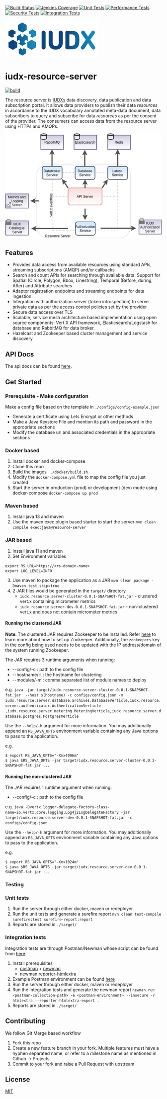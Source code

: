 [![Build Status](https://img.shields.io/jenkins/build?jobUrl=https%3A%2F%2Fjenkins.iudx.io%2Fjob%2Fiudx%2520RS%2520%28master%29%2520pipeline%2F)](https://jenkins.iudx.io/job/iudx%20RS%20(master)%20pipeline/lastBuild/)
[![Jenkins Coverage](https://img.shields.io/jenkins/coverage/jacoco?jobUrl=https%3A%2F%2Fjenkins.iudx.io%2Fjob%2Fiudx%2520RS%2520%28master%29%2520pipeline%2F)](https://jenkins.iudx.io/job/iudx%20RS%20(master)%20pipeline/lastBuild/jacoco/)
[![Unit Tests](https://img.shields.io/jenkins/tests?jobUrl=https%3A%2F%2Fjenkins.iudx.io%2Fjob%2Fiudx%2520RS%2520%28master%29%2520pipeline%2F&label=unit%20tests)](https://jenkins.iudx.io/job/iudx%20RS%20(master)%20pipeline/lastBuild/testReport/)
[![Performance Tests](https://img.shields.io/jenkins/build?jobUrl=https%3A%2F%2Fjenkins.iudx.io%2Fjob%2Fiudx%2520RS%2520%28master%29%2520pipeline%2F&label=performance%20tests)](https://jenkins.iudx.io/job/iudx%20RS%20(master)%20pipeline/lastBuild/performance/)
[![Security Tests](https://img.shields.io/jenkins/build?jobUrl=https%3A%2F%2Fjenkins.iudx.io%2Fjob%2Fiudx%2520RS%2520%28master%29%2520pipeline%2F&label=security%20tests)](https://jenkins.iudx.io/job/iudx%20RS%20(master)%20pipeline/lastBuild/zap/)
[![Integration Tests](https://img.shields.io/jenkins/build?jobUrl=https%3A%2F%2Fjenkins.iudx.io%2Fjob%2Fiudx%2520RS%2520%28master%29%2520pipeline%2F&label=integration%20tests)](https://jenkins.iudx.io/job/iudx%20RS%20(master)%20pipeline/Integration_20Test_20Report/)


![IUDX](./docs/iudx.png)

# iudx-resource-server
[![build](https://github.com/datakaveri/iudx-resource-server/actions/workflows/build.yml/badge.svg)](https://github.com/datakaveri/iudx-resource-server/actions/workflows/build.yml)

The resource server is [IUDXs](https://iudx.org.in) data discovery, data publication and data subscription portal.
It allows data providers to publish their data *resources* in accordance to the IUDX vocabulary annotated meta-data document,  data subscribers to query and subscribe for data *resources* as per the consent of the provider.
The consumers can access data from the resource server using HTTPs and AMQPs.

<p align="center">
<img src="./docs/rs_overview.png">
</p>


## Features

- Provides data access from available resources using standard APIs, streaming subscriptions (AMQP) and/or callbacks
- Search and count APIs for searching through available data: Support for Spatial (Circle, Polygon, Bbox, Linestring), Temporal (Before, during, After) and Attribute searches
- Adaptor registration endpoints and streaming endpoints for data ingestion
- Integration with authorization server (token introspection) to serve private data as per the access control policies set by the provider
- Secure data access over TLS
- Scalable, service mesh architecture based implementation using open source components: Vert.X API framework, Elasticsearch/Logstash for database and RabbitMQ for data broker.
- Hazelcast and Zookeeper based cluster management and service discovery

## API Docs 
The api docs can be found [here](https://rs.iudx.org.in/apis).

## Get Started

### Prerequisite - Make configuration
Make a config file based on the template in `./configs/config-example.json` 
- Generate a certificate using Lets Encrypt or other methods
- Make a Java Keystore File and mention its path and password in the appropriate sections
- Modify the database url and associated credentials in the appropriate sections

### Docker based
1. Install docker and docker-compose
2. Clone this repo
3. Build the images 
   ` ./docker/build.sh`
4. Modify the `docker-compose.yml` file to map the config file you just created
5. Start the server in production (prod) or development (dev) mode using docker-compose 
   ` docker-compose up prod `


### Maven based
1. Install java 13 and maven
2. Use the maven exec plugin based starter to start the server 
   `mvn clean compile exec:java@resource-server`
   
### JAR based
1. Install java 11 and maven
2. Set Environment variables
```
export RS_URL=https://<rs-domain-name>
export LOG_LEVEL=INFO
```
3. Use maven to package the application as a JAR
   `mvn clean package -Dmaven.test.skip=true`
4. 2 JAR files would be generated in the `target/` directory
   - `iudx.resource.server-cluster-0.0.1-SNAPSHOT-fat.jar` - clustered vert.x containing micrometer metrics
   - `iudx.resource.server-dev-0.0.1-SNAPSHOT-fat.jar` - non-clustered vert.x and does not contain micrometer metrics

#### Running the clustered JAR

**Note**: The clustered JAR requires Zookeeper to be installed. Refer [here](https://zookeeper.apache.org/doc/r3.3.3/zookeeperStarted.html) to learn more about how to set up Zookeeper. Additionally, the `zookeepers` key in the config being used needs to be updated with the IP address/domain of the system running Zookeeper.

The JAR requires 3 runtime arguments when running:

* --config/-c : path to the config file
* --hostname/-i : the hostname for clustering
* --modules/-m : comma separated list of module names to deploy

e.g. `java -jar target/iudx.resource.server-cluster-0.0.1-SNAPSHOT-fat.jar  --host $(hostname) -c configs/config.json -m iudx.resource.server.database.archives.DatabaseVerticle,iudx.resource.server.authenticator.AuthenticationVerticle 
,iudx.resource.server.metering.MeteringVerticle,iudx.resource.server.database.postgres.PostgresVerticle`

Use the `--help/-h` argument for more information. You may additionally append an `RS_JAVA_OPTS` environment variable containing any Java options to pass to the application.

e.g.
```
$ export RS_JAVA_OPTS="-Xmx4096m"
$ java $RS_JAVA_OPTS -jar target/iudx.resource.server-cluster-0.0.1-SNAPSHOT-fat.jar ...
```

#### Running the non-clustered JAR
The JAR requires 1 runtime argument when running:

* --config/-c : path to the config file

e.g. `java -Dvertx.logger-delegate-factory-class-name=io.vertx.core.logging.Log4j2LogDelegateFactory -jar target/iudx.resource.server-dev-0.0.1-SNAPSHOT-fat.jar -c configs/config.json`

Use the `--help/-h` argument for more information. You may additionally append an `RS_JAVA_OPTS` environment variable containing any Java options to pass to the application.

e.g.
```
$ export RS_JAVA_OPTS="-Xmx1024m"
$ java $RS_JAVA_OPTS -jar target/iudx.resource.server-dev-0.0.1-SNAPSHOT-fat.jar ...
```

### Testing

### Unit tests
1. Run the server through either docker, maven or redeployer
2. Run the unit tests and generate a surefire report 
   `mvn clean test-compile surefire:test surefire-report:report`
3. Reports are stored in `./target/`

### Integration tests
Integration tests are through Postman/Newman whose script can be found from [here](./src/test/resources/IUDX-Resource-Server-Release-v2.0.postman_collection.json).
1. Install prerequisites 
   - [postman](https://www.postman.com/) + [newman](https://www.npmjs.com/package/newman)
   - [newman reporter-htmlextra](https://www.npmjs.com/package/newman-reporter-htmlextra)
2. Example Postman environment can be found [here](./configs/postman-env.json)
3. Run the server through either docker, maven or redeployer
4. Run the integration tests and generate the newman report 
   `newman run <postman-collection-path> -e <postman-environment> --insecure -r htmlextra --reporter-htmlextra-export .`
5. Reports are stored in `./target/`

## Contributing
We follow Git Merge based workflow 
1. Fork this repo
2. Create a new feature branch in your fork. Multiple features must have a hyphen separated name, or refer to a milestone name as mentioned in Github -> Projects 
3. Commit to your fork and raise a Pull Request with upstream

## License
[MIT](./LICENSE.txt)
